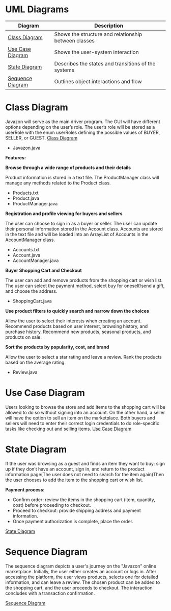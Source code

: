 # UML Diagrams

| Diagram                                        | Description                                          |
|------------------------------------------------|------------------------------------------------------|
| [Class Diagram](JavazonClassDiagram.png)       | Shows the structure and relationship between classes |
| [Use Case Diagram](JavazonUseCaseDiagram.pdf)  | Shows the user-system interaction                    |
| [State Diagram](JavazonStateDiagram.pdf)       | Describes the states and transitions of the systems  |
| [Sequence Diagram](JavazonSequenceDiagram.pdf) | Outlines object interactions and flow                |

# Class Diagram

Javazon will serve as the main driver program. The GUI will have different options depending on the user’s role. The
user’s role will be stored as a userRole with the enum userRoles defining the possible values of BUYER, SELLER, or
GUEST. [Class Diagram](https://github.com/jack-200/CS151-Javazon/blob/main/diagrams/JavazonClassDiagram.png)

- Javazon.java

**Features:**

**Browse through a wide range of products and their details**

Product information is stored in a text file. The ProductManager class will manage any methods related to the Product
class.

- Products.txt
- Product.java
- ProductManager.java

**Registration and profile viewing for buyers and sellers**

The user can choose to sign in as a buyer or seller. The user can update their personal information stored in the
Account class. Accounts are stored in the text file and will be loaded into an ArrayList of Accounts in the
AccountManager class.

- Accounts.txt
- Account.java
- AccountManager.java

**Buyer Shopping Cart and Checkout**

The user can add and remove products from the shopping cart or wish list. The user can select the payment method, select
buy for oneself/send a gift, and choose the address.

- ShoppingCart.java

**Use product filters to quickly search and narrow down the choices**

Allow the user to select their interests when creating an account. Recommend products based on user interest, browsing
history, and purchase history. Recommend new products, seasonal products, and products on sale.

**Sort the products by popularity, cost, and brand**

Allow the user to select a star rating and leave a review. Rank the products based on the average rating.

- Review.java

# Use Case Diagram

Users looking to browse the store and add items to the shopping cart will be allowed to do so without signing into an
account. On the other hand, a seller will have the option to sell an item on the marketplace. Both buyers and sellers
will need to enter their correct login credentials to do role-specific tasks like checking out and selling items.
[Use Case Diagram](https://github.com/jack-200/CS151-Javazon/blob/main/diagrams/JavazonUseCaseDiagram.pdf)

# State Diagram

If the user was browsing as a guest and finds an item they want to buy: sign up if they don’t have an account, sign in,
and return to the product information page(The user does not need to search for the item again)Then the user chooses to
add the item to the shopping cart or wish list.

**Payment process:**

- Confirm order: review the items in the shopping cart (item, quantity, cost) before proceeding to checkout.
- Proceed to checkout: provide shipping address and payment information.
- Once payment authorization is complete, place the order.

[State Diagram](https://github.com/jack-200/CS151-Javazon/blob/main/diagrams/JavazonStateDiagram.pdf)

# Sequence Diagram

The sequence diagram depicts a user's journey on the "Javazon" online marketplace. Initially, the user either creates an
account or logs in. After accessing the platform, the user views products, selects one for detailed information, and can
leave a review. The chosen product can be added to the shopping cart, and the user proceeds to checkout. The interaction
concludes with a transaction confirmation.

[Sequence Diagram](https://github.com/jack-200/CS151-Javazon/blob/main/diagrams/JavazonSequenceDiagram.pdf)